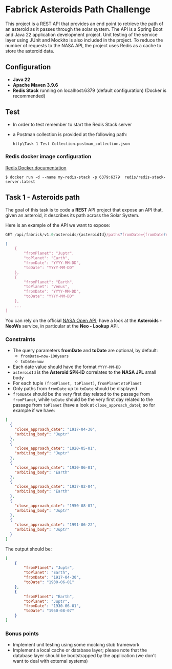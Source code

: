 
# Fabrick Asteroids Path Challenge

This project is a REST API that provides an end point to retrieve the path of an asteroid as it passes through the solar system. The API is a Spring Boot and Java 22 application development project. Unit testing of the service layer using JUnit and Mockito is also included in the project. To reduce the number of requests to the NASA API, the project uses Redis as a cache to store the asteroid data.

## Configuration

- **Java 22**
- **Apache Maven 3.9.6**
- **Redis Stack** running on localhost:6379 (default configuration) (Docker is recommended)

## Test

- In order to test remember to start the Redis Stack server
- a Postman collection is provided at the following path:
  
  ```http\Task 1 Test Collection.postman_collection.json```



### Redis docker image configuration

[Redis Docker documentation](https://redis.io/learn/operate/orchestration/docker)

```shell
$ docker run -d --name my-redis-stack -p 6379:6379  redis/redis-stack-server:latest
```

## Task 1 - Asteroids path

The goal of this task is to code a **REST** API project that expose an API that, given an asteroid, it describes its path across the Solar System.

Here is an example of the API we want to expose:

```javascript
GET /api/fabrick/v1.0/asteroids/{asteroidId}/paths?fromDate={fromDate?now-100years}&toDate={toDate?now}

[
    {
        "fromPlanet": "Juptr",
        "toPlanet": "Earth",
        "fromDate": "YYYY-MM-DD",
        "toDate": "YYYY-MM-DD"
    },
    {
        "fromPlanet": "Earth",
        "toPlanet": "Venus",
        "fromDate": "YYYY-MM-DD",
        "toDate": "YYYY-MM-DD"
    },
    ...
]
```

You can rely on the official [NASA Open API](https://api.nasa.gov/); have a look at the **Asteroids - NeoWs** service, in particular at the **Neo - Lookup** API.

### Constraints

* The query parameters **fromDate** and **toDate** are optional, by default:
  * ```fromDate=now-100years```
  * ```toDate=now```
* Each date value should have the format ```YYYY-MM-DD```
* ```asteroidId``` is the **Asteroid SPK-ID** correlates to the **NASA JPL** small body
* For each tuple ```(fromPlanet, toPlanet)```, ```fromPlanet```&ne;```toPlanet```
* Only paths from ```fromDate```  up to ```toDate``` should be displayed
* ```fromDate``` should be the very first day related to the passage from ```fromPlanet```, while ```toDate``` should be the very first day related to the passage from ```toPlanet``` (have a look at ```close_approach_date```); so for example if we have:

```json
[
  {
    "close_approach_date": "1917-04-30",
    "orbiting_body": "Juptr"
  },
  {
    "close_approach_date": "1920-05-01",
    "orbiting_body": "Juptr"
  },
  {
    "close_approach_date": "1930-06-01",
    "orbiting_body": "Earth"
  },
  {
    "close_approach_date": "1937-02-04",
    "orbiting_body": "Earth"
  },
  {
    "close_approach_date": "1950-08-07",
    "orbiting_body": "Juptr"
  },
  {
    "close_approach_date": "1991-06-22",
    "orbiting_body": "Juptr"
  }
]
```

The output should be:

```json
[
    {
        "fromPlanet": "Juptr",
        "toPlanet": "Earth",
        "fromDate": "1917-04-30",
        "toDate": "1930-06-01"
    },
    {
        "fromPlanet": "Earth",
        "toPlanet": "Juptr",
        "fromDate": "1930-06-01",
        "toDate": "1950-08-07"
    }
]
```

### Bonus points

* Implement unit testing using some mocking stub framework
* Implement a local cache or database layer; please note that the database layer should be bootstrapped by the application (we don't want to deal with external systems)